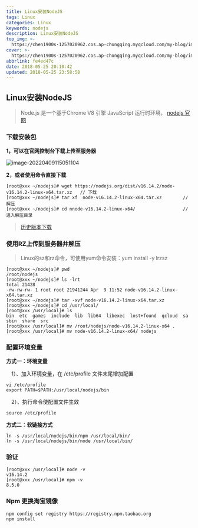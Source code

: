 ```yaml
---
title: Linux安装NodeJS
tags: Linux
categories: Linux
keywords: nodejs
description: Linux安装NodeJS
top_img: >-
  https://chen1900s-1257020962.cos.ap-chongqing.myqcloud.com/my-blog/image/202209031801736.jpeg
cover: >-
  https://chen1900s-1257020962.cos.ap-chongqing.myqcloud.com/my-blog/image/202209031801736.jpeg
abbrlink: fe4ed47c
date: 2018-05-25 20:10:42
updated: 2018-05-25 23:58:58
---
```


## Linux安装NodeJS

> Node.js  是一个基于Chrome V8 引擎 JavaScript 运行时环境， [nodejs 官网](https://nodejs.org/zh-cn/download/)

### 下载安装包

**1，可以在官网控制台下载上传至服务器**

![image-20220409115051104](https://chen1900s-1257020962.cos.ap-chongqing.myqcloud.com/my-blog/image/202209031802065.png)

**2，或者使用命令直接下载**

```
[root@xxx ~/nodejs]# wget https://nodejs.org/dist/v16.14.2/node-v16.14.2-linux-x64.tar.xz   // 下载
[root@xxx ~/nodejs]# tar xf  node-v16.14.2-linux-x64.tar.xz        // 解压
[root@xxx ~/nodejs]# cd nnode-v16.14.2-linux-x64/                  // 进入解压目录
```

>  [历史版本下载]( https://nodejs.org/dist/)  

### 使用RZ上传到服务器并解压

> Linux的sz和rz命令，可使用yum命令安装：yum install -y lrzsz

```
[root@xxx ~/nodejs]# pwd
/root/nodejs
[root@xxx ~/nodejs]# ls -lrt
total 21428
-rw-rw-rw- 1 root root 21941244 Apr  9 11:52 node-v16.14.2-linux-x64.tar.xz
[root@xxx ~/nodejs]# tar -xvf node-v16.14.2-linux-x64.tar.xz 
[root@xxx ~/nodejs]# cd /usr/local/
[root@xxx /usr/local]# ls
bin  etc  games  include  lib  lib64  libexec  lost+found  qcloud  sa  sbin  share  src
[root@xxx /usr/local]# mv /root/nodejs/node-v16.14.2-linux-x64 .
[root@xxx /usr/local]# mv node-v16.14.2-linux-x64/ nodejs 
```

### 配置环境变量

**方式一：环境变量**

　1）、加入环境变量，在 /etc/profile 文件末尾增加配置

```
vi /etc/profile
export PATH=$PATH:/usr/local/nodejs/bin
```

　2）、执行命令使配置文件生效

```
source /etc/profile
```

**方式二：软链接方式**

```
ln -s /usr/local/nodejs/bin/npm /usr/local/bin/
ln -s /usr/local/nodejs/bin/node /usr/local/bin/
```

### 验证

```
[root@xxx /usr/local]# node -v
v16.14.2
[root@xxx /usr/local]# npm -v
8.5.0
```

### Npm 更换淘宝镜像

```
npm config set registry https://registry.npm.taobao.org
npm install
```

